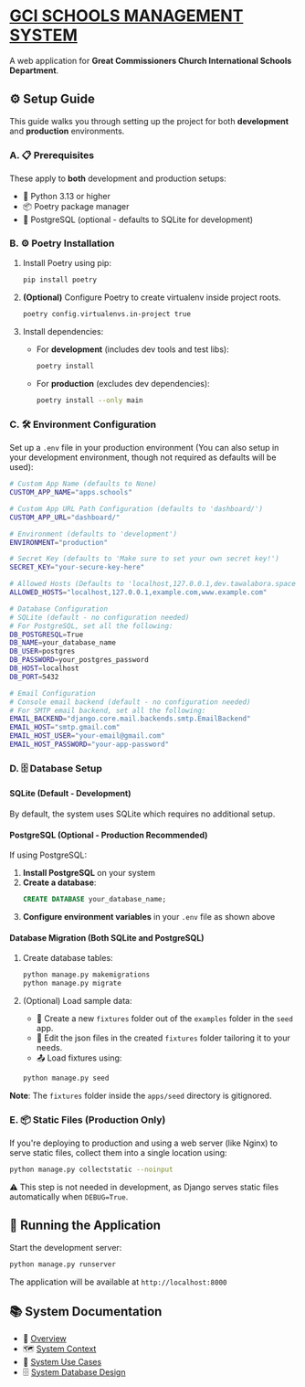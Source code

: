 # [GCI SCHOOLS MANAGEMENT SYSTEM](https://github.com/gcimedia/schools)

A web application for **Great Commissioners Church International Schools Department**.

## ⚙️ Setup Guide

This guide walks you through setting up the project for both **development** and **production** environments.

### A. 📋 Prerequisites

These apply to **both** development and production setups:

- 🐍 Python 3.13 or higher  
- 📦 Poetry package manager
- 🐘 PostgreSQL (optional - defaults to SQLite for development)

### B. ⚙️ Poetry Installation

1. Install Poetry using pip:

   ```bash
   pip install poetry
   ```

2. **(Optional)** Configure Poetry to create virtualenv inside project roots.

   ```bash
   poetry config.virtualenvs.in-project true
   ```

3. Install dependencies:

   - For **development** (includes dev tools and test libs):

     ```bash
     poetry install
     ```

   - For **production** (excludes dev dependencies):

     ```bash
     poetry install --only main
     ```

### C. 🛠️ Environment Configuration

Set up a `.env` file in your production environment (You can also setup in your development environment, though not required as defaults will be used):

```bash
# Custom App Name (defaults to None)
CUSTOM_APP_NAME="apps.schools"

# Custom App URL Path Configuration (defaults to 'dashboard/')
CUSTOM_APP_URL="dashboard/"

# Environment (defaults to 'development')
ENVIRONMENT="production"

# Secret Key (defaults to 'Make sure to set your own secret key!')
SECRET_KEY="your-secure-key-here"

# Allowed Hosts (Defaults to 'localhost,127.0.0.1,dev.tawalabora.space')
ALLOWED_HOSTS="localhost,127.0.0.1,example.com,www.example.com"

# Database Configuration
# SQLite (default - no configuration needed)
# For PostgreSQL, set all the following:
DB_POSTGRESQL=True
DB_NAME=your_database_name
DB_USER=postgres
DB_PASSWORD=your_postgres_password
DB_HOST=localhost
DB_PORT=5432

# Email Configuration
# Console email backend (default - no configuration needed)
# For SMTP email backend, set all the following:
EMAIL_BACKEND="django.core.mail.backends.smtp.EmailBackend"
EMAIL_HOST="smtp.gmail.com"
EMAIL_HOST_USER="your-email@gmail.com"
EMAIL_HOST_PASSWORD="your-app-password"
```

### D. 🗄️ Database Setup

#### SQLite (Default - Development)

By default, the system uses SQLite which requires no additional setup.

#### PostgreSQL (Optional - Production Recommended)

If using PostgreSQL:

1. **Install PostgreSQL** on your system
2. **Create a database**:
   ```sql
   CREATE DATABASE your_database_name;
   ```
3. **Configure environment variables** in your `.env` file as shown above

#### Database Migration (Both SQLite and PostgreSQL)

1. Create database tables:

   ```bash
   python manage.py makemigrations
   python manage.py migrate
   ```

2. (Optional) Load sample data:

   - 📄 Create a new `fixtures` folder out of the `examples` folder in the `seed` app.
   - 📝 Edit the json files in the created `fixtures` folder tailoring it to your needs.
   - 📤 Load fixtures using:

   ```bash
   python manage.py seed
   ```

**Note**: The `fixtures` folder inside the `apps/seed` directory is gitignored.

### E. 📦 Static Files (Production Only)

If you're deploying to production and using a web server (like Nginx) to serve static files, collect them into a single location using:

   ```bash
   python manage.py collectstatic --noinput
   ```

⚠️ This step is not needed in development, as Django serves static files automatically when `DEBUG=True`.

## 🚀 Running the Application

Start the development server:

```bash
python manage.py runserver
```

The application will be available at `http://localhost:8000`

## 📚 System Documentation

- 🧭 [Overview](apps/schools/docs/system/overview.md)
- 🗺️ [System Context](apps/schools/docs/system/context.md)
- 🎯 [System Use Cases](apps/schools/docs/system/use_cases.md)
- 🗄️ [System Database Design](apps/schools/docs/system/database_design.md)